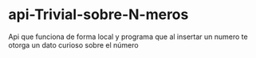 # api-Trivial-sobre-N-meros
Api que funciona de forma local y programa que al insertar un numero te otorga un dato curioso sobre el número
